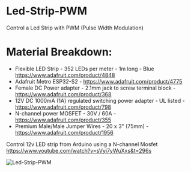 # Led-Strip-PWM
Control a Led Strip with PWM (Pulse Width Modulation)

# Material Breakdown:
- Flexible LED Strip - 352 LEDs per meter - 1m long - Blue https://www.adafruit.com/product/4848
- Adafruit Metro ESP32-S2 - https://www.adafruit.com/product/4775
- Female DC Power adapter - 2.1mm jack to screw terminal block - https://www.adafruit.com/product/368
- 12V DC 1000mA (1A) regulated switching power adapter - UL listed - https://www.adafruit.com/product/798
- N-channel power MOSFET - 30V / 60A - https://www.adafruit.com/product/355
- Premium Male/Male Jumper Wires - 20 x 3" (75mm) - https://www.adafruit.com/product/1956

Control 12v LED strip from Arduino using a N-channel Mosfet
https://www.youtube.com/watch?v=sVyi7yWuXxs&t=296s



![Led-Strip-PWM](https://user-images.githubusercontent.com/61608238/189164086-29099872-69ab-4426-bffe-61536c47d8f3.png)
